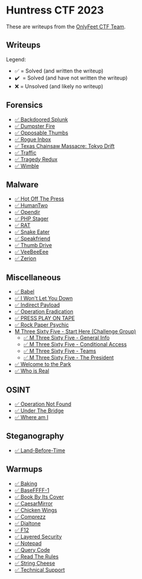 # Huntress CTF 2023

These are writeups from the [OnlyFeet CTF Team](https://ctftime.org/team/144644).

## Writeups

Legend:

- ✅ = Solved (and written the writeup)
- ✔️ &nbsp;= Solved (and have not written the writeup)
- ❌ = Unsolved (and likely no writeup)

## Forensics

- [✅ Backdoored Splunk](./forensics/Backdoored-Splunk/README.md)
- [✅ Dumpster Fire](./forensics/Dumpster-Fire/README.md)
- [✅ Opposable Thumbs](./forensics/Opposable-Thumbs/README.md)
- [✅ Rogue Inbox](./forensics/Rogue-Inbox/README.md)
- [✅ Texas Chainsaw Massacre: Tokyo Drift](./forensics/Texas-Chainsaw-Massacre-Tokyo-Drift/README.md)
- [✅ Traffic](./forensics/Traffic/README.md)
- [✅ Tragedy Redux](./forensics/Tragedy-Redux/README.md)
- [✅ Wimble](./forensics/Wimble/README.md)

## Malware

- [✅ Hot Off The Press](./malware/Hot-Off-The-Press/README.md)
- [✅ HumanTwo](./malware/HumanTwo/README.md)
- [✅ Opendir](./malware/Opendir/README.md)
- [✅ PHP Stager](./malware/PHP-Stager/README.md)
- [✅ RAT](./malware/RAT/README.md)
- [✅ Snake Eater](./malware/Snake-Eater/README.md)
- [✅ Speakfriend](./malware/Speakfriend/README.md)
- [✅ Thumb Drive](./malware/Thumb-Drive/README.md)
- [✅ VeeBeeEee](./malware/VeeBeeEee/README.md)
- [✅ Zerion](./malware/Zerion/README.md)

## Miscellaneous

- [✅ Babel](./miscellaneous/Babel/README.md)
- [✅ I Won't Let You Down](./miscellaneous/I-Wont-Let-You-Down/README.md)
- [✅ Indirect Payload](./miscellaneous/Indirect-Payload/README.md)
- [✅ Operation Eradication](./miscellaneous/Operation-Eradication/README.md)
- [✅ PRESS PLAY ON TAPE](./miscellaneous/PRESS-PLAY-ON-TAPE/README.md)
- [✅ Rock Paper Psychic](./miscellaneous/Rock-Paper-Psychic/README.md)
- [M Three Sixty Five - Start Here (Challenge Group)](./miscellaneous/M-Three-Sixty-Five-Start-Here/README.md)
  - [✅ M Three Sixty Five - General Info](./miscellaneous/M-Three-Sixty-Five-General-Info/README.md)
  - [✅ M Three Sixty Five - Conditional Access](./miscellaneous/M-Three-Sixty-Five-Conditional-Access/README.md)
  - [✅ M Three Sixty Five - Teams](./miscellaneous/M-Three-Sixty-Five-Teams/README.md)
  - [✅ M Three Sixty Five - The President](./miscellaneous/M-Three-Sixty-Five-The-President/README.md)
- [✅ Welcome to the Park](./miscellaneous/Welcome-to-the-Park/README.md)
- [✅ Who is Real](./miscellaneous/Who-is-Real/README.md)

## OSINT

- [✅ Operation Not Found](./osint/Operation-Not-Found/README.md)
- [✅ Under The Bridge](./osint/Under-The-Bridge/README.md)
- [✅ Where am I](./osint/Where-am-I/README.md)

## Steganography

- [✅ Land-Before-Time](./steganography/Land-Before-Time/README.md)

## Warmups

- [✅ Baking](./warmups/Baking/README.md)
- [✅ BaseFFFF-1](./warmups/BaseFFFF-1/README.md)
- [✅ Book By Its Cover](./warmups/Book-By-Its-Cover/README.md)
- [✅ CaesarMirror](./warmups/CaesarMirror/README.md)
- [✅ Chicken Wings](./warmups/Chicken-Wings/README.md)
- [✅ Comprezz](./warmups/Comprezz/README.md)
- [✅ Dialtone](./warmups/Dialtone/README.md)
- [✅ F12](./warmups/F12/README.md)
- [✅ Layered Security](./warmups/Layered-Security/README.md)
- [✅ Notepad](./warmups/Notepad/README.md)
- [✅ Query Code](./warmups/Query-Code/README.md)
- [✅ Read The Rules](./warmups/Read-The-Rules/README.md)
- [✅ String Cheese](./warmups/String-Cheese/README.md)
- [✅ Technical Support](./warmups/Technical-Support/README.md)
